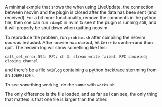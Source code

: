 A minimal exmple that shows the when using LiveUpdate, the connection between neovim and the plugin is closed after the data has been sent (and received). For a bit more functionality, remove the comments in the python file, then one can run `:WompD` in nvim to see if the plugin is running still, and it will properly be shut down when quitting neovim.

To reproduce the problem, run `problem.sh` after compiling the neovim sources included. After neovim has started, hit `Enter` to confirm and then quit. The neovim log will show something like this:

```
call_set_error:594: RPC: ch 3: stream write failed. RPC canceled; closing channel
```

and there's be a file `nvimlog` containing a python backtrace stemming from an `IOERR(EOF)`.

To see something working, do the same with `works.sh`.

The only difference is the file loaded, and as far as I can see, the only thing that matters is that one file is larger than the other.
